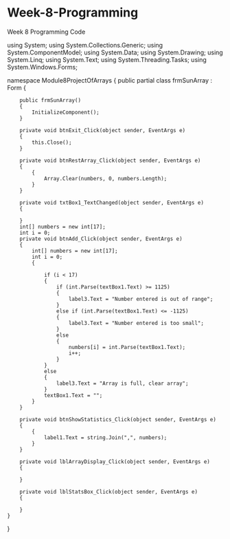 # Week-8-Programming
Week 8 Programming Code


using System;
using System.Collections.Generic;
using System.ComponentModel;
using System.Data;
using System.Drawing;
using System.Linq;
using System.Text;
using System.Threading.Tasks;
using System.Windows.Forms;

namespace Module8ProjectOfArrays
{
    public partial class frmSunArray : Form
    {
        

        public frmSunArray()
        {
            InitializeComponent();
        }

        private void btnExit_Click(object sender, EventArgs e)
        {
            this.Close();
        }

        private void btnRestArray_Click(object sender, EventArgs e)
        {
            {
                Array.Clear(numbers, 0, numbers.Length);
            }
        }

        private void txtBox1_TextChanged(object sender, EventArgs e)
        {

        }
        int[] numbers = new int[17];
        int i = 0;
        private void btnAdd_Click(object sender, EventArgs e)
        {
            int[] numbers = new int[17];
            int i = 0;
            {

                if (i < 17)
                {
                    if (int.Parse(textBox1.Text) >= 1125)
                    {
                        label3.Text = "Number entered is out of range";
                    }
                    else if (int.Parse(textBox1.Text) <= -1125)
                    {
                        label3.Text = "Number entered is too small";
                    }
                    else
                    {
                        numbers[i] = int.Parse(textBox1.Text);
                        i++;
                    }
                }
                else
                {
                    label3.Text = "Array is full, clear array";
                }
                textBox1.Text = "";
            }
        }

        private void btnShowStatistics_Click(object sender, EventArgs e)
        {
            {
                label1.Text = string.Join(",", numbers);
            }
        }

        private void lblArrayDisplay_Click(object sender, EventArgs e)
        {

        }

        private void lblStatsBox_Click(object sender, EventArgs e)
        {

        }
    }
}
